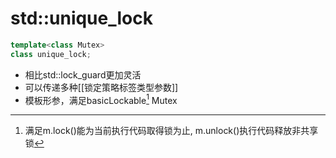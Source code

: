 # std::unique_lock

```c++
template<class Mutex>
class unique_lock;
```

- 相比std::lock_guard更加灵活
- 可以传递多种[[锁定策略标签类型参数]]
- 模板形参，满足basicLockable[^lock] Mutex
 [^lock]: 满足m.lock()能为当前执行代码取得锁为止, m.unlock()执行代码释放非共享锁
